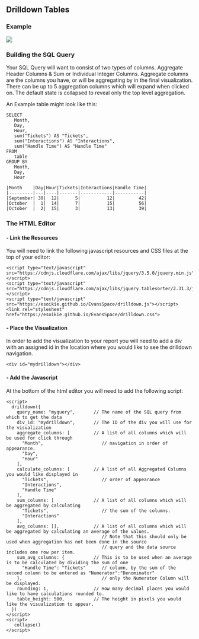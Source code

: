 ## Drilldown Tables
### Example
<img src="https://s3-us-west-2.amazonaws.com/media.forumbee.com/i/f0636882-2437-4a73-a8b5-8f0509d6cf14/h/547.gif">

### Building the SQL Query
Your SQL Query will want to consist of two types of columns.
Aggregate Header Columns & Sum or Individual Integer Columns.  Aggregate columns are the columns you have, or will be aggregating by in the final visualization.  There can be up to 5 aggregation columns which will expand when clicked on.  The default state is collapsed to reveal only the top level aggregation.

An Example table might look like this:

```
SELECT 
   Month,
   Day,
   Hour,
   sum("Tickets") AS "Tickets",
   sum("Interactions") AS "Interactions",
   sum("Handle Time") AS "Handle Time"
FROM 
   table
GROUP BY 
   Month,
   Day,
   Hour
```
```
|Month    |Day|Hour|Tickets|Interactions|Handle Time|
|---------|---|----|-------|------------|-----------|
|September| 30|  12|      5|          12|         42|
|October  |  1|  14|      7|          15|         56|
|October  |  2|  15|      3|          13|         39|
```

### The HTML Editor
#### - Link the Resources
You will need to link the following javascript resources and CSS files at the top of your editor:
```
<script type="text/javascript" src="https://cdnjs.cloudflare.com/ajax/libs/jquery/3.5.0/jquery.min.js"></script>
<script type="text/javascript" src="https://cdnjs.cloudflare.com/ajax/libs/jquery.tablesorter/2.31.3/js/jquery.tablesorter.min.js"></script>
<script type="text/javascript" src="https://esoikie.github.io/EvansSpace/drilldown.js"></script>
<link rel="stylesheet" href="https://esoikie.github.io/EvansSpace/drilldown.css">
```

#### - Place the Visualization
In order to add the visualization to your report you will need to add a div with an assigned id in the location where you would like to see the drilldown navigation.
```
<div id="mydrilldown"></div>
```

#### - Add the Javascript
At the bottom of the html editor you will need to add the following script:
```
<script>
  drilldown({
    query_name: "myquery",       // The name of the SQL query from which to get the data
    div_id: "mydrilldown",       // The ID of the div you will use for the visualization
    aggregate_columns: [         // A list of all columns which will be used for click through
      "Month",                      // navigation in order of appearance.
      "Day",
      "Hour"
    ],
    calculate_columns: [         // A list of all Aggregated Columns you would like displayed in 
      "Tickets",                    // order of appearance
      "Interactions",
      "Handle Time"
    ],
    sum_columns: [               // A list of all columns which will be aggregated by calculating 
      "Tickets",                    // the sum of the columns.
      "Interactions"
    ],
    avg_columns: [],             // A list of all columns which will be aggregated by calculating an average of the values.
                                    // Note that this should only be used when aggregation has not been done in the source
                                    // query and the data source includes one row per item.
    sum_avg_columns: {           // This is to be used when an average is to be calculated by dividing the sum of one 
      "Handle Time": "Tickets"      // column, by the sum of the second column to be entered as "Numerator":"Denominator"
    },                              // only the Numerator Column will be displayed.
    rounding: 1,                 // How many decimal places you would like to have calculations rounded to.
    table_height: 500,           // The height in pixels you would like the visualization to appear.
  })
</script>
<script>
   collapse()
</script>
```

